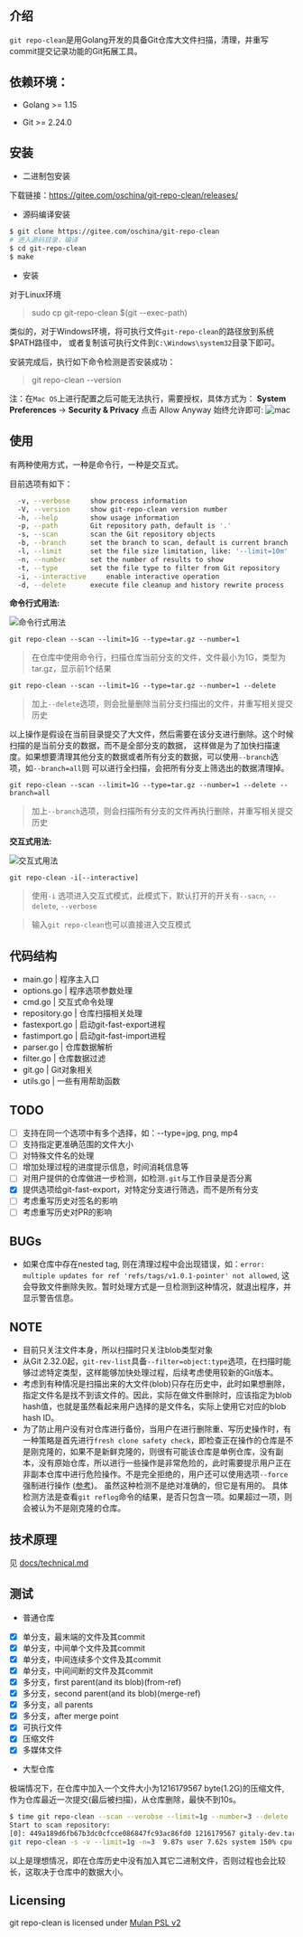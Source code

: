 ## 介绍

`git repo-clean`是用Golang开发的具备Git仓库大文件扫描，清理，并重写commit提交记录功能的Git拓展工具。

## 依赖环境：
+ Golang >= 1.15

+ Git >= 2.24.0

## 安装

+ 二进制包安装

下载链接：https://gitee.com/oschina/git-repo-clean/releases/

+ 源码编译安装

```bash
$ git clone https://gitee.com/oschina/git-repo-clean
# 进入源码目录，编译
$ cd git-repo-clean
$ make
```

+ 安装

对于Linux环境
> sudo cp git-repo-clean $(git --exec-path)

类似的，对于Windows环境，将可执行文件`git-repo-clean`的路径放到系统$PATH路径中，
或者复制该可执行文件到`C:\Windows\system32`目录下即可。

安装完成后，执行如下命令检测是否安装成功：
> git repo-clean --version

注：在`Mac OS`上进行配置之后可能无法执行，需要授权，具体方式为：
**System Preferences** -> **Security & Privacy**
点击 Allow Anyway 始终允许即可:
![mac](docs/images/mac_setting.png)


## 使用

有两种使用方式，一种是命令行，一种是交互式。

目前选项有如下：
```bash
  -v, --verbose		show process information
  -V, --version		show git-repo-clean version number
  -h, --help		show usage information
  -p, --path		Git repository path, default is '.'
  -s, --scan		scan the Git repository objects
  -b, --branch		set the branch to scan, default is current branch
  -l, --limit		set the file size limitation, like: '--limit=10m'
  -n, --number		set the number of results to show
  -t, --type		set the file type to filter from Git repository
  -i, --interactive 	enable interactive operation
  -d, --delete		execute file cleanup and history rewrite process
```

**命令行式用法:**

![命令行式用法](docs/images/git-repo-clean-command-line.gif)

`git repo-clean --scan --limit=1G --type=tar.gz --number=1`
> 在仓库中使用命令行，扫描仓库当前分支的文件，文件最小为1G，类型为tar.gz，显示前1个结果

`git repo-clean --scan --limit=1G --type=tar.gz --number=1 --delete`
> 加上`--delete`选项，则会批量删除当前分支扫描出的文件，并重写相关提交历史

以上操作是假设在当前目录提交了大文件，然后需要在该分支进行删除。这个时候扫描的是当前分支的数据，而不是全部分支的数据，
这样做是为了加快扫描速度。如果想要清理其他分支的数据或者所有分支的数据，可以使用`--branch`选项，如`--branch=all`则
可以进行全扫描，会把所有分支上筛选出的数据清理掉。

`git repo-clean --scan --limit=1G --type=tar.gz --number=1 --delete --branch=all`
> 加上`--branch`选项，则会扫描所有分支的文件再执行删除，并重写相关提交历史

**交互式用法:**

![交互式用法](docs/images/git-repo-clean-interactive.gif)

`git repo-clean -i[--interactive]`
> 使用`-i` 选项进入交互式模式，此模式下，默认打开的开关有`--sacn`, `--delete`, `--verbose`

> 输入`git repo-clean`也可以直接进入交互模式

<!-- 进入交互模式后，首先提示如下：
```bash
$ git repo-clean -i
? 选择要扫描的文件的类型，如：zip, png:
? 选择要扫描文件的最低大小，如：1M, 1g:
? 选择要显示扫描结果的数量，默认3:
```
第一个问题，文件类型选择，默认`*`表示所有类型
第二个问题，指定文件大小的限制，默认1M。 注意，需要有单位，可选单位有B, K, M, G，不区分大小写
第三个问题，选择显示结果的数量，默认显示前三个结果。

用户选择好了三个条件后，便开始扫描仓库，对于较大的仓库，这可能会花一段时间。

```bash
开始扫描(如果仓库过大，扫描时间会比较长，请耐心等待)...
扫描完成!
注意，同一个文件因为版本不同可能会存在多个，这些是占用 Git 仓库存储的主要原因
请根据需要，通过其对应的ID进行选择性删除，如果确认文件可以全部删除，全选即可。
079266398882a970242daaab4c53956da2a3f2b6  954371 字节  po/bg.po
29ba1c82fed9ee7837b6d84f4966fce2724f5c1f  940063 字节  po/bg.po
26998105879cc2113cb8e5dfed2bdec02820ab48  920035 字节  po/bg.po
? 请选择你要删除的文件(可多选):  [Use arrows to move, space to select, <right> to all, <left> to none, type to filter, ? for more help]
> [ ]  079266398882a970242daaab4c53956da2a3f2b6: po/bg.po
  [ ]  29ba1c82fed9ee7837b6d84f4966fce2724f5c1f: po/bg.po
  [ ]  26998105879cc2113cb8e5dfed2bdec02820ab48: po/bg.po
```
箭头`>`指向当前可选的文件，通过键盘的上下方向键可选择需要删除的文件，向右按键可以全选，相反向左按键则是全取消。

选择后便进入执行阶段，同样地，根据仓库大小情况，可能需要等待一段时间。



扫描结果显示了文件的ID，大小和文件名。
第四个问题，对结果进一步选择。该选择可以多选，使用向上、向下按键可以指定不同文件，使用向右按键可以全选，使用向左按键可取消全选。

选中完成后，会有二次确认：
```bash
? 请选择你要删除的文件(可多选):
079266398882a970242daaab4c53956da2a3f2b6: po/bg.po
29ba1c82fed9ee7837b6d84f4966fce2724f5c1f: po/bg.po
26998105879cc2113cb8e5dfed2bdec02820ab48: po/bg.po
? 以上是你要删除的文件，确定要删除吗?
(y/N)
```
可以选择y, yes, 或者n, no, 均不区分大小写。 -->

<!--
**LFS使用流程**
+ download and install
> https://github.com/git-lfs/git-lfs/releases
+ set up in machine
> git lfs install
+ track file
> git lfs track "*.mp4"
+ modify .gitattributes
> git add .gitattributes
+ normal git operation and the tracked file will upload to LFS server
> git add && git commit && git push


git lfs可以跟踪仓库中新加入的文件，而不会追踪历史提交中的文件
已经存在于提交历史中的大文件，如果想要使用LFS，需要用迁移：
> https://help.aliyun.com/document_detail/206890.html?spm=a2c4g.11186623.0.nextDoc.778d3f107TbPkx
+ mirate existing file in history
> git lfs migrate import --include="*.psd" --everything
+ push to remote
> git push origin main

使用LFS将历史中的某个文件纳入到LFS的追踪管理，此时会生成`.git/lfs/objects`保存该文件对象
然后对仓库过滤，删除文件
然后强制推送到远程仓库 -->


## 代码结构

+ main.go       | 程序主入口
+ options.go    | 程序选项参数处理
+ cmd.go        | 交互式命令处理
+ repository.go | 仓库扫描相关处理
+ fastexport.go | 启动git-fast-export进程
+ fastimport.go | 启动git-fast-import进程
+ parser.go     | 仓库数据解析
+ filter.go     | 仓库数据过滤
+ git.go        | Git对象相关
+ utils.go      | 一些有用帮助函数


## TODO
- [ ] 支持在同一个选项中有多个选择，如：--type=jpg, png, mp4
- [ ] 支持指定更准确范围的文件大小
- [ ] 对特殊文件名的处理
- [ ] 增加处理过程的进度提示信息，时间消耗信息等
- [ ] 对用户提供的仓库做进一步检测，如检测`.git`与工作目录是否分离
- [x] 提供选项给git-fast-export，对特定分支进行筛选，而不是所有分支
- [ ] 考虑重写历史对签名的影响
- [ ] 考虑重写历史对PR的影响

## BUGs
+ 如果仓库中存在nested tag, 则在清理过程中会出现错误，如：`error: multiple updates for ref 'refs/tags/v1.0.1-pointer' not allowed`, 这会导致文件删除失败。暂时处理方式是一旦检测到这种情况，就退出程序，并显示警告信息。

## NOTE
+ 目前只关注文件本身，所以扫描时只关注blob类型对象
+ 从Git 2.32.0起，`git-rev-list`具备`--filter=object:type`选项，在扫描时能够过滤特定类型，这样能够加快处理过程，后续考虑使用较新的Git版本。
+ 考虑到有种情况是扫描出来的大文件(blob)只存在历史中，此时如果想删除，指定文件名是找不到该文件的。因此，实际在做文件删除时，应该指定为blob hash值，也就是虽然看起来用户选择的是文件名，实际上使用它对应的blob hash ID。
+ 为了防止用户没有对仓库进行备份，当用户在进行删除重、写历史操作时，有一种策略是首先进行`fresh clone safety check`，即检查正在操作的仓库是不是刚克隆的，如果不是新鲜克隆的，则很有可能该仓库是单例仓库，没有副本，没有原始仓库，所以进行一些操作是非常危险的，此时需要提示用户正在非副本仓库中进行危险操作。不是完全拒绝的，用户还可以使用选项`--force`强制进行操作 ([参考](https://htmlpreview.github.io/?https://github.com/newren/git-filter-repo/blob/docs/html/git-filter-repo.html#FRESHCLONE))。
虽然这种检测不是绝对准确的，但它是有用的。
具体检测方法是查看`git reflog`命令的结果，是否只包含一项。如果超过一项，则会被认为不是刚克隆的仓库。

## 技术原理
见 [docs/technical.md](docs/technical.md)



## 测试

+ 普通仓库

- [x] 单分支，最末端的文件及其commit
- [x] 单分支，中间单个文件及其commit
- [x] 单分支，中间连续多个文件及其commit
- [x] 单分支，中间间断的文件及其commit
- [x] 多分支，first parent(and its blob)(from-ref)
- [x] 多分支，second parent(and its blob)(merge-ref)
- [x] 多分支，all parents
- [x] 多分支，after merge point
- [x] 可执行文件
- [x] 压缩文件
- [x] 多媒体文件

+ 大型仓库

极端情况下，在仓库中加入一个文件大小为1216179567 byte(1.2G)的压缩文件, 作为仓库最近一次提交(最后被扫描)，从仓库删除，最快不到10s。
```bash
$ time git repo-clean --scan --verobse --limit=1g --number=3 --delete
Start to scan repository:
[0]: 449a189d6fb67b3dc0cfcce086847fc93ac86fd0 1216179567 gitaly-dev.tar.gz
git repo-clean -s -v --limit=1g -n=3  9.87s user 7.62s system 150% cpu 11.651 total
```
以上是理想情况，即在仓库历史中没有加入其它二进制文件，否则过程也会比较长，这取决于仓库中的数据大小。


## Licensing
git repo-clean is licensed under [Mulan PSL v2](LICENSE)